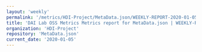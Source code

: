 ```yaml
---
layout: 'weekly'
permalink: '/metrics/HDI-Project/MetaData.json/WEEKLY-REPORT-2020-01-05'
title: 'DAI Lab OSS Metrics Metrics report for MetaData.json | WEEKLY-REPORT-2020-01-05'
organization: 'HDI-Project'
repository: 'MetaData.json'
current_date: '2020-01-05'
---
```

